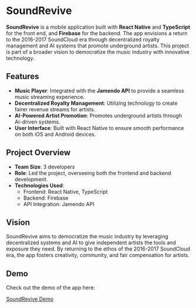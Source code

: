 # SoundRevive

**SoundRevive** is a mobile application built with **React Native** and **TypeScript** for the front end, and **Firebase** for the backend. The app envisions a return to the 2016-2017 SoundCloud era through decentralized royalty management and AI systems that promote underground artists. This project is part of a broader vision to democratize the music industry with innovative technology.

## Features
- **Music Player**: Integrated with the **Jamendo API** to provide a seamless music streaming experience.
- **Decentralized Royalty Management**: Utilizing technology to create fairer revenue streams for artists.
- **AI-Powered Artist Promotion**: Promotes underground artists through AI-driven systems.
- **User Interface**: Built with React Native to ensure smooth performance on both iOS and Android devices.

## Project Overview
- **Team Size**: 3 developers
- **Role**: Led the project, overseeing both the frontend and backend development.
- **Technologies Used**:
  - Frontend: React Native, TypeScript
  - Backend: Firebase
  - API Integration: Jamendo API

## Vision
SoundRevive aims to democratize the music industry by leveraging decentralized systems and AI to give independent artists the tools and exposure they need. By returning to the ethos of the 2016-2017 SoundCloud era, the app fosters creativity, community, and fair compensation for artists.

## Demo
Check out the demo of the app here:

[SoundRevive Demo](https://www.youtube.com/watch?v=yz3bGXdSrzQ&feature=youtu.be)
